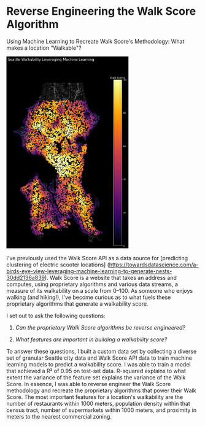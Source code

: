 # Reverse Engineering the Walk Score Algorithm
Using Machine Learning to Recreate Walk Score's Methodology: What makes a location "Walkable"?

<img src="heatmap.png" height="500" >


I've previously used the Walk Score API as a data source for [predicting clustering of electric scooter locations] (https://towardsdatascience.com/a-birds-eye-view-leveraging-machine-learning-to-generate-nests-30dd2136a839). Walk Score is a website that takes an address and computes, using proprietary algorithms and various data streams, a measure of its walkability on a scale from 0–100.
As someone who enjoys walking (and hiking!), I've become curious as to what fuels these proprietary algorithms that generate a walkability score. 

I set out to ask the following questions: 
1) *Can the proprietary Walk Score algorithms be reverse engineered?* 

2) *What features are important in building a walkability score?*

To answer these questions, I built a custom data set by collecting a diverse set of granular Seattle city data and Walk Score API data to train machine learning models to predict a walkability score. I was able to train a model that  achieved a R² of 0.95 on test-set data. R-squared explains to what extent the variance of the feature set explains the variance of the Walk Score. In essence, I was able to reverse engineer the Walk Score methodology and recreate the proprietary algorithms that power their Walk Score. The most important features for a location's walkability are the number of restaurants within 1000 meters, population density within that census tract, number of supermarkets within 1000 meters, and proximity in meters to the nearest commercial zoning.

